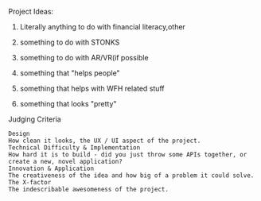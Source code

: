 Project Ideas:
1) Literally anything to do with financial literacy,other

2) something to do with STONKS 
 
3) something to do with AR/VR(if possible

4) something that "helps people"

5) something that helps with WFH related stuff
 
6) something that looks "pretty"


Judging Criteria

    Design
    How clean it looks, the UX / UI aspect of the project.
    Technical Difficulty & Implementation
    How hard it is to build - did you just throw some APIs together, or create a new, novel application?
    Innovation & Application
    The creativeness of the idea and how big of a problem it could solve.
    The X-factor
    The indescribable awesomeness of the project.

